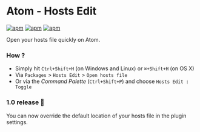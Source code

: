 # Atom - Hosts Edit

[![apm](https://img.shields.io/apm/v/hosts-edit.svg)](https://github.com/crtlf/hosts-edit/tags) [![apm](https://img.shields.io/apm/dm/hosts-edit.svg)](https://atom.io/packages/hosts-edit) [![apm](https://img.shields.io/apm/l/hosts-edit.svg)](https://github.com/crtlf/hosts-edit/blob/master/LICENSE.md)

Open your hosts file quickly on Atom.

### How ?

* Simply hit `Ctrl+Shift+H` (on Windows and Linux) or `⌘+Shift+H` (on OS X)
* Via `Packages` > `Hosts Edit` > `Open hosts file`
* Or via the _Command Palette_ (`Ctrl+Shift+P`) and choose `Hosts Edit : Toggle`

### 1.0 release 🎉

You can now override the default location of your hosts file in the plugin settings.
